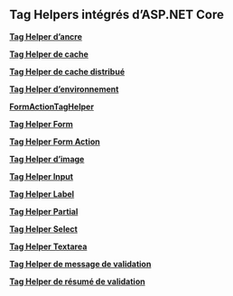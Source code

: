 ## <a name="built-in-aspnet-core-tag-helpers"></a>Tag Helpers intégrés d’ASP.NET Core

**[Tag Helper d’ancre](xref:mvc/views/tag-helpers/builtin-th/anchor-tag-helper)**

**[Tag Helper de cache](xref:mvc/views/tag-helpers/builtin-th/cache-tag-helper)**

**[Tag Helper de cache distribué](xref:mvc/views/tag-helpers/builtin-th/distributed-cache-tag-helper)**

**[Tag Helper d’environnement](xref:mvc/views/tag-helpers/builtin-th/environment-tag-helper)**

**[FormActionTagHelper](xref:mvc/views/working-with-forms#the-form-action-tag-helper)**

**[Tag Helper Form](xref:mvc/views/working-with-forms#the-form-tag-helper)**

**[Tag Helper Form Action](xref:mvc/views/working-with-forms#the-form-action-tag-helper)**

**[Tag Helper d’image](xref:mvc/views/tag-helpers/builtin-th/image-tag-helper)**

**[Tag Helper Input](xref:mvc/views/working-with-forms#the-input-tag-helper)**

**[Tag Helper Label](xref:mvc/views/working-with-forms#the-label-tag-helper)**

[comment]: **[LinkTagHelper](xref:mvc/views/tag-helpers/builtin-th/link-tag-helper)**

[comment]: **[OptionTagHelper](xref:mvc/views/tag-helpers/builtin-th/option-tag-helper)**

[comment]: **[ScriptTagHelper](xref:mvc/views/tag-helpers/builtin-th/script-tag-helper)**

**[Tag Helper Partial](xref:mvc/views/tag-helpers/builtin-th/partial-tag-helper)**

**[Tag Helper Select](xref:mvc/views/working-with-forms#the-select-tag-helper)**

**[Tag Helper Textarea](xref:mvc/views/working-with-forms#the-textarea-tag-helper)**

**[Tag Helper de message de validation](xref:mvc/views/working-with-forms#the-validation-message-tag-helper)**

**[Tag Helper de résumé de validation](xref:mvc/views/working-with-forms#the-validation-summary-tag-helper)**